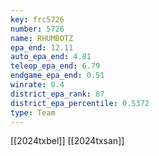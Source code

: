 ```yaml
---
key: frc5726
number: 5726
name: RHUMBOTZ
epa_end: 12.11
auto_epa_end: 4.81
teleop_epa_end: 6.79
endgame_epa_end: 0.51
winrate: 0.4
district_epa_rank: 87
district_epa_percentile: 0.5372
type: Team
---
```

[[2024txbel]]
[[2024txsan]]
